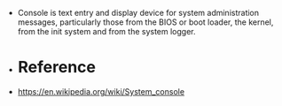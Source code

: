 - Console is text entry and display device for system administration messages, particularly those from the BIOS or boot loader, the kernel, from the init system and from the system logger.
- # Reference
- https://en.wikipedia.org/wiki/System_console